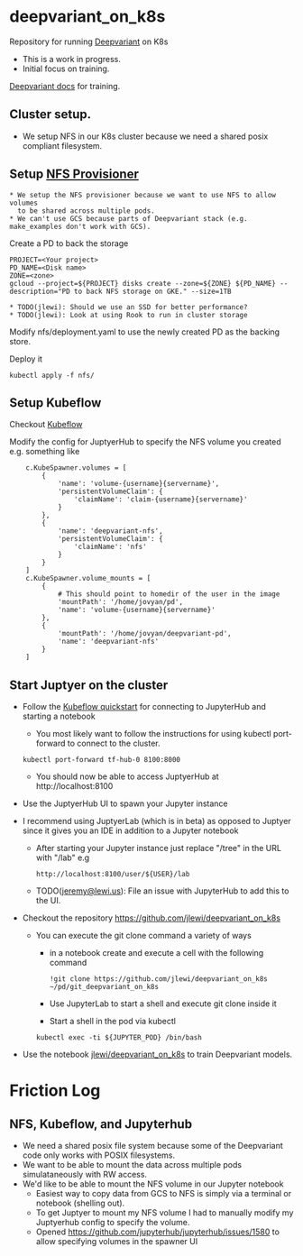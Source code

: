 # deepvariant_on_k8s

Repository for running [Deepvariant](https://github.com/google/deepvariant) on K8s
  * This is a work in progress.
  * Initial focus on training.

[Deepvariant docs](https://github.com/google/deepvariant/blob/master/docs/deepvariant-model-training.md) for training.  

## Cluster setup.

* We setup NFS in our K8s cluster because we need a shared posix compliant filesystem.


## Setup [NFS Provisioner](https://github.com/kubernetes-incubator/nfs-provisioner)

	* We setup the NFS provisioner because we want to use NFS to allow volumes 
	  to be shared across multiple pods.
    * We can't use GCS because parts of Deepvariant stack (e.g. make_examples don't work with GCS).

Create a PD to back the storage

```
PROJECT=<Your project>
PD_NAME=<Disk name>
ZONE=<zone>
gcloud --project=${PROJECT} disks create --zone=${ZONE} ${PD_NAME} --description="PD to back NFS storage on GKE." --size=1TB
```
	
	* TODO(jlewi): Should we use an SSD for better performance?
	* TODO(jlewi): Look at using Rook to run in cluster storage
	
Modify nfs/deployment.yaml to use the newly created PD as the backing store.

Deploy it

```
kubectl apply -f nfs/
```

## Setup Kubeflow

Checkout [Kubeflow](https://github.com/google/kubeflow)
 
Modify the config for JuptyerHub to specify the NFS volume you created e.g. something like

```
    c.KubeSpawner.volumes = [
        {
            'name': 'volume-{username}{servername}',
            'persistentVolumeClaim': {
                'claimName': 'claim-{username}{servername}'
            }
        },
        {
            'name': 'deepvariant-nfs',
            'persistentVolumeClaim': {
                'claimName': 'nfs'
            }
        }
    ]
    c.KubeSpawner.volume_mounts = [
        {
            # This should point to homedir of the user in the image
            'mountPath': '/home/jovyan/pd',
            'name': 'volume-{username}{servername}'
        },
        {
            'mountPath': '/home/jovyan/deepvariant-pd',
            'name': 'deepvariant-nfs'
        }
    ]
```


## Start Juptyer on the cluster

* Follow the [Kubeflow quickstart](https://github.com/google/kubeflow/tree/master/components/jupyterhub#quick-start) for connecting to JupyterHub and starting a notebook
   
   * You most likely want to follow the instructions for using kubectl port-forward to connect to the cluster.

  	```
    kubectl port-forward tf-hub-0 8100:8000
    ```

  * You should now be able to access JuptyerHub at http://localhost:8100

* Use the JuptyerHub UI to spawn your Jupyter instance
* I recommend using JuptyerLab (which is in beta) as opposed to Juptyer since it gives you an IDE in addition to a Jupyter notebook
  * After starting your Jupyter instance just replace "/tree" in the URL with "/lab" e.g

    ```
    http://localhost:8100/user/${USER}/lab
    ```

  * TODO(jeremy@lewi.us): File an issue with JupyterHub to add this to the UI.

* Checkout the repository https://github.com/jlewi/deepvariant_on_k8s
  * You can execute the git clone command a variety of ways
     * in a notebook create and execute a cell with the following command

       ```
       !git clone https://github.com/jlewi/deepvariant_on_k8s ~/pd/git_deepvariant_on_k8s
       ```
     * Use JupyterLab to start a shell and execute git clone inside it
     * Start a shell in the pod via kubectl

	 ```
	 kubectl exec -ti ${JUPYTER_POD} /bin/bash

 * Use the notebook [jlewi/deepvariant_on_k8s](https://github.com/jlewi/deepvariant_on_k8s/deepvariant.ipynb) to train Deepvariant models.

# Friction Log

## NFS, Kubeflow, and Jupyterhub

* We need a shared posix file system because some of the Deepvariant code only works with POSIX filesystems.
* We want to be able to mount the data across multiple pods simulataneously with RW access.
* We'd like to be able to mount the NFS volume in our Jupyter notebook 
   * Easiest way to copy data from GCS to NFS is simply via a terminal or notebook (shelling out).
   * To get Juptyer to mount my NFS volume I had to manually modify my Juptyerhub config to specify the volume.
   * Opened https://github.com/jupyterhub/jupyterhub/issues/1580 to allow specifying volumes in the spawner UI
